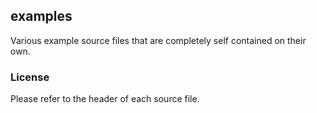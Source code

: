 ## examples

Various example source files that are completely self contained on their own.

### License

Please refer to the header of each source file.
